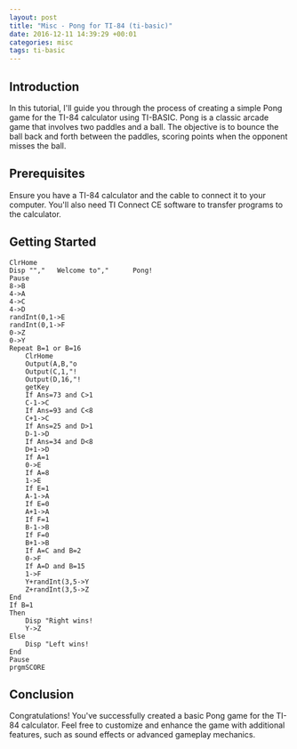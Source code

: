 ```yaml
---
layout: post
title: "Misc - Pong for TI-84 (ti-basic)"
date: 2016-12-11 14:39:29 +00:01
categories: misc
tags: ti-basic
---
```


## Introduction

In this tutorial, I'll guide you through the process of creating a simple Pong game for the TI-84 calculator using TI-BASIC. Pong is a classic arcade game that involves two paddles and a ball. The objective is to bounce the ball back and forth between the paddles, scoring points when the opponent misses the ball.

## Prerequisites

Ensure you have a TI-84 calculator and the cable to connect it to your computer. You'll also need TI Connect CE software to transfer programs to the calculator.

## Getting Started

```
ClrHome
Disp "","   Welcome to","      Pong!
Pause 
8->B
4->A
4->C
4->D
randInt(0,1->E
randInt(0,1->F
0->Z
0->Y
Repeat B=1 or B=16
	ClrHome
	Output(A,B,"o
	Output(C,1,"!
	Output(D,16,"!
	getKey
	If Ans=73 and C>1
	C-1->C
	If Ans=93 and C<8
	C+1->C
	If Ans=25 and D>1
	D-1->D
	If Ans=34 and D<8
	D+1->D
	If A=1
	0->E
	If A=8
	1->E
	If E=1
	A-1->A
	If E=0
	A+1->A
	If F=1
	B-1->B
	If F=0
	B+1->B
	If A=C and B=2
	0->F
	If A=D and B=15
	1->F
	Y+randInt(3,5->Y
	Z+randInt(3,5->Z
End
If B=1
Then
	Disp "Right wins!
	Y->Z
Else
	Disp "Left wins!
End
Pause 
prgmSCORE
```

## Conclusion

Congratulations! You've successfully created a basic Pong game for the TI-84 calculator. Feel free to customize and enhance the game with additional features, such as sound effects or advanced gameplay mechanics.
